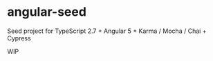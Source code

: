 # angular-seed

Seed project for TypeScript 2.7 + Angular 5 + Karma / Mocha / Chai + Cypress

WIP


